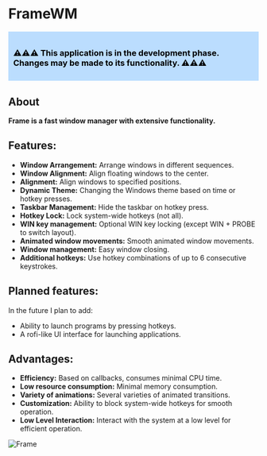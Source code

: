 # FrameWM


<div style="background-color: rgba(94,174,255,0.41); padding: 10px;">
<H3 style="color: black"> ⚠️⚠️⚠️ This application is in the development phase. Changes may be made to its functionality. ⚠️⚠️⚠️ </H3>
</div>

## About

**Frame is a fast window manager with extensive functionality.**

## Features:
- **Window Arrangement:** Arrange windows in different sequences.
- **Window Alignment:** Align floating windows to the center.
- **Alignment:** Align windows to specified positions.
- **Dynamic Theme:** Changing the Windows theme based on time or hotkey presses.
- **Taskbar Management:** Hide the taskbar on hotkey press.
- **Hotkey Lock:** Lock system-wide hotkeys (not all).
- **WIN key management:** Optional WIN key locking (except WIN + PROBE to switch layout).
- **Animated window movements:** Smooth animated window movements.
- **Window management:** Easy window closing.
- **Additional hotkeys:** Use hotkey combinations of up to 6 consecutive keystrokes.

## Planned features:
In the future I plan to add:
- Ability to launch programs by pressing hotkeys.
- A rofi-like UI interface for launching applications.

## Advantages:
- **Efficiency:** Based on callbacks, consumes minimal CPU time.
- **Low resource consumption:** Minimal memory consumption.
- **Variety of animations:** Several varieties of animated transitions.
- **Customization:** Ability to block system-wide hotkeys for smooth operation.
- **Low Level Interaction:** Interact with the system at a low level for efficient operation.

![Frame](https://github.com/0Ziver/ForReadme/blob/b992da6c2e48fa65b3c9d764a2be73cf22b6a71b/Icons/FramePG.png)